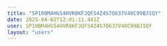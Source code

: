 ```yaml
---
title: "SP100M4HG54HVR8KFJQFS4Z4S7Q637V40C99BJ1QY"
date: 2025-04-02T12:01:11.441Z
user: SP100M4HG54HVR8KFJQFS4Z4S7Q637V40C99BJ1QY
layout: "users"
---
```

    